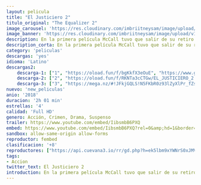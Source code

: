 ```yaml
---
layout: pelicula
title: "El Justiciero 2"
titulo_original: "The Equalizer 2"
image_carousel: 'https://res.cloudinary.com/imbriitneysam/image/upload/v1542307676/justiciero-poster-min.jpg'
image_banner: 'https://res.cloudinary.com/imbriitneysam/image/upload/v1542307678/justiciero-banner-min.jpg'
description: En la primera película McCall tuvo que salir de su retiro como agente de operaciones encubiertas con el propósito de rescatar a una joven de las garras de una violenta pandilla de criminales rusos. Ahora McCall sigue en una inquebrantable búsqueda por llevar justicia a los oprimidos, pero ¿qué tan lejos llegará cuando la víctima sea un ser querido?
description_corta: En la primera película McCall tuvo que salir de su retiro como agente de operaciones encubiertas con el propósito de rescatar a una joven de las garras de una violenta pandilla de criminales rusos. Ahora McCall sigue en una inquebrantable búsqueda por...
category: 'peliculas'
descargas: 'yes'
idioma: 'Latino'
descargas2:
    descarga-1: ["1", "https://oload.fun/f/bgKkfX3eOuE", "https://www.google.com/s2/favicons?domain=openload.co","OpenLoad","https://res.cloudinary.com/imbriitneysam/image/upload/v1541473684/mexico.png", "Latino", "Full HD"]
    descarga-2: ["2", "https://oload.fun/f/RKNTa3cCTGw/EL_JUSTICIERO_2.mp4", "https://www.google.com/s2/favicons?domain=openload.co","OpenLoad","https://res.cloudinary.com/imbriitneysam/image/upload/v1541473684/mexico.png", "Latino", "Full HD"]
    descarga-3: ["3", "https://mega.nz/#!JFkjGQLS!N5FKbR0z93lZyXlPr_fZsXWIFbUKMPAuJ2JR9GdZn9Y", "https://www.google.com/s2/favicons?domain=mega.nz","Mega","https://res.cloudinary.com/imbriitneysam/image/upload/v1541473684/mexico.png", "Latino", "Full HD"]
nuevo: 'new_peliculas'
anio: '2018'
duracion: '2h 01 min'
estrellas: '4'
calidad: 'Full HD'
genero: Acción, Crimen, Drama, Suspenso
trailer: https://www.youtube.com/embed/IibsmbB6PXQ
embed: https://www.youtube.com/embed/IibsmbB6PXQ?rel=0&amp;hd=1&border=0&wmode=opaque&enablejsapi=1&modestbranding=1&controls=1&showinfo=1
sandbox: allow-same-origin allow-forms
reproductor: fembed
clasificacion: '+8'
reproductores: ["https://api.cuevana3.io/rr/gd.php?h=ek5lbm9xYWNrS0xJMVp5b21KREk0dFBLbjVkaHhkRGdrOG1jbnBpUnhhS1YwNldsZWJXeHVzZWJsSDJHeTVxcnhhK0hvR2ZidU5uSnQ0aURvYnFXNGRxU3FadVkyUT09"]
tags:
- Accion
twitter_text: El Justiciero 2
introduction: En la primera película McCall tuvo que salir de su retiro como agente de operaciones encubiertas con el propósito de rescatar a una joven de las garras de una violenta pandilla de criminales rusos. Ahora McCall sigue en una inquebrantable búsqueda por...
---
```













